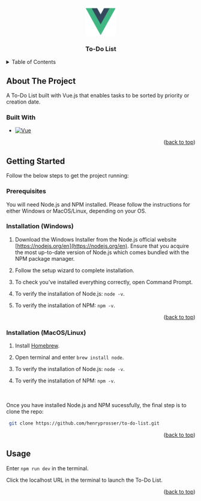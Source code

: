 <a id="readme-top"></a>

<!-- PROJECT LOGO -->
<br />
<div align="center">
    <img src="src/assets/vue.svg" alt="Logo" width="80" height="80">
  </a>

<h3 align="center">To-Do List</h3>
</div>

<!-- TABLE OF CONTENTS -->
<details>
  <summary>Table of Contents</summary>
  <ol>
    <li>
      <a href="#about-the-project">About The Project</a>
      <ul>
        <li><a href="#built-with">Built With</a></li>
      </ul>
    </li>
    <li>
      <a href="#getting-started">Getting Started</a>
      <ul>
        <li><a href="#prerequisites">Prerequisites</a></li>
        <li><a href="#installation-windows">Installation (Windows)</a></li>
        <li><a href="#installation-macoslinux">Installation (MacOS/Linux)</a></li>
      </ul>
    </li>
    <li><a href="#usage">Usage</a></li>
  </ol>
</details>

<!-- ABOUT THE PROJECT -->

## About The Project

A To-Do List built with Vue.js that enables tasks to be sorted by priority or creation date.

### Built With

- [![Vue][Vue.js]][Vue-url]

<p align="right">(<a href="#readme-top">back to top</a>)</p>

<!-- GETTING STARTED -->

## Getting Started

Follow the below steps to get the project running:

### Prerequisites

You will need Node.js and NPM installed. Please follow the instructions for either Windows or MacOS/Linux, depending on your OS.

### Installation (Windows)

1. Download the Windows Installer from the Node.js official website [https://nodejs.org/en](https://nodejs.org/en). Ensure that you acquire the most up-to-date version of Node.js which comes bundled with the NPM package manager.

2. Follow the setup wizard to complete installation.

3. To check you've installed everything correctly, open Command Prompt.

4. To verify the installation of Node.js: `node -v`.

5. To verify the installation of NPM: `npm -v`.

<p align="right">(<a href="#readme-top">back to top</a>)</p>

### Installation (MacOS/Linux)

1. Install [Homebrew](https://brew.sh/).

2. Open terminal and enter `brew install node`.

3. To verify the installation of Node.js: `node -v`.

4. To verify the installation of NPM: `npm -v`.

<br>
<br>
Once you have installed Node.js and NPM sucessfully, the final step is to clone the repo:

```sh
 git clone https://github.com/henryprosser/to-do-list.git
```

<!-- 1. Get a free API Key at [https://example.com](https://example.com)
2. Clone the repo
   ```sh
   git clone https://github.com/github_username/repo_name.git
   ```
3. Install NPM packages
   ```sh
   npm install
   ```
4. Enter your API in `config.js`
   ```js
   const API_KEY = "ENTER YOUR API";
   ``` -->

<p align="right">(<a href="#readme-top">back to top</a>)</p>

<!-- USAGE EXAMPLES -->

## Usage

Enter `npm run dev` in the terminal.

Click the localhost URL in the terminal to launch the To-Do List.

<p align="right">(<a href="#readme-top">back to top</a>)</p>

<!-- MARKDOWN LINKS & IMAGES -->
<!-- https://www.markdownguide.org/basic-syntax/#reference-style-links -->

[Vue.js]: https://img.shields.io/badge/Vue.js-35495E?style=for-the-badge&logo=vuedotjs&logoColor=4FC08D
[Vue-url]: https://vuejs.org/
